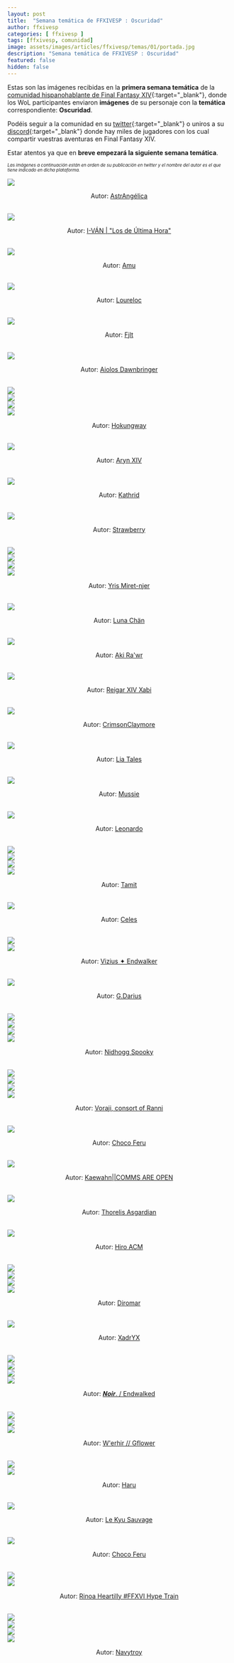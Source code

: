 ```yaml
---
layout: post
title:  "Semana temática de FFXIVESP : Oscuridad"
author: ffxivesp
categories: [ ffxivesp ]
tags: [ffxivesp, comunidad]
image: assets/images/articles/ffxivesp/temas/01/portada.jpg
description: "Semana temática de FFXIVESP : Oscuridad"
featured: false
hidden: false
---
```


Estas son las imágenes recibidas en la **primera semana temática** de la [comunidad hispanohablante de Final Fantasy XIV](https://twitter.com/FFXIVESP_){:target="_blank"}, donde los WoL participantes enviaron **imágenes** de su personaje con la **temática** correspondiente: **Oscuridad**.

Podéis seguir a la comunidad en su [twitter](https://twitter.com/FFXIVESP_){:target="_blank"} o uniros a su [discord](https://discord.com/invite/XcYQ2fR){:target="_blank"} donde hay miles de jugadores con los cual compartir vuestras aventuras en Final Fantasy XIV.

Estar atentos ya que en **breve empezará la siguiente semana temática**.

<sub><sup><i>Las imágenes a continuación están en orden de su publicación en twitter y el nombre del autor es el que tiene indicado en dicha plataforma.</i></sup></sub>

<script src="https://cdnjs.cloudflare.com/ajax/libs/ekko-lightbox/5.3.0/ekko-lightbox.min.js" integrity="sha512-Y2IiVZeaBwXG1wSV7f13plqlmFOx8MdjuHyYFVoYzhyRr3nH/NMDjTBSswijzADdNzMyWNetbLMfOpIPl6Cv9g==" crossorigin="anonymous" referrerpolicy="no-referrer"></script>
<link rel="stylesheet" href="https://cdnjs.cloudflare.com/ajax/libs/ekko-lightbox/5.3.0/ekko-lightbox.css" integrity="sha512-Velp0ebMKjcd9RiCoaHhLXkR1sFoCCWXNp6w4zj1hfMifYB5441C+sKeBl/T/Ka6NjBiRfBBQRaQq65ekYz3UQ==" crossorigin="anonymous" referrerpolicy="no-referrer" />

<div class="container card">
    <div class="row">
        <div class="col-xl">
            <a href="{{ site.baseurl }}/assets/images/articles/ffxivesp/temas/01/sisukakiereruka.jpg" data-toggle="lightbox"><img src="{{ site.baseurl }}/assets/images/articles/ffxivesp/temas/01/sisukakiereruka.jpg"></a>
        </div>
    </div>
    <div class="row">  
        <div class="col-xl">
            <p align="center">Autor: <a href="https://twitter.com/sisukakiereruka" target="_blank">AstrAngélica</a></p>
        </div>
    </div>
</div>    

<br/>

<div class="container card">
    <div class="row">
        <div class="col-xl">
            <a href="{{ site.baseurl }}/assets/images/articles/ffxivesp/temas/01/Kvan0tak.jpg" data-toggle="lightbox"><img src="{{ site.baseurl }}/assets/images/articles/ffxivesp/temas/01/Kvan0tak.jpg"></a>
        </div>
    </div>
    <div class="row">  
        <div class="col-xl">
            <p align="center">Autor: <a href="https://twitter.com/Kvan0tak" target="_blank">I-VÁN | "Los de Última Hora"</a></p>
        </div>
    </div>
</div>    


<br/>

<div class="container card">
    <div class="row">
        <div class="col-xl">
            <a href="{{ site.baseurl }}/assets/images/articles/ffxivesp/temas/01/AmuArt_.jpg" data-toggle="lightbox"><img src="{{ site.baseurl }}/assets/images/articles/ffxivesp/temas/01/AmuArt_.jpg"></a>
        </div>
    </div>
    <div class="row">  
        <div class="col-xl">
            <p align="center">Autor: <a href="https://twitter.com/AmuArt_" target="_blank">Amu</a></p>
        </div>
    </div>
</div>    

<br/>

<div class="container card">
    <div class="row">
        <div class="col-xl">
            <a href="{{ site.baseurl }}/assets/images/articles/ffxivesp/temas/01/Loureloc.jpg" data-toggle="lightbox"><img src="{{ site.baseurl }}/assets/images/articles/ffxivesp/temas/01/Loureloc.jpg"></a>
        </div>
    </div>
    <div class="row">  
        <div class="col-xl">
            <p align="center">Autor: <a href="https://twitter.com/Loureloc" target="_blank">Loureloc</a></p>
        </div>
    </div>
</div>    

<br/>

<div class="container card">
    <div class="row">
        <div class="col-xl">
            <a href="{{ site.baseurl }}/assets/images/articles/ffxivesp/temas/01/FjltGolmore.jpg" data-toggle="lightbox"><img src="{{ site.baseurl }}/assets/images/articles/ffxivesp/temas/01/FjltGolmore.jpg"></a>
        </div>
    </div>
    <div class="row">  
        <div class="col-xl">
            <p align="center">Autor: <a href="https://twitter.com/FjltGolmore" target="_blank">Fjlt</a></p>
        </div>
    </div>
</div>    

<br/>

<div class="container card">
    <div class="row">
        <div class="col-xl">
            <a href="{{ site.baseurl }}/assets/images/articles/ffxivesp/temas/01/SpardaStrife.jpg" data-toggle="lightbox"><img src="{{ site.baseurl }}/assets/images/articles/ffxivesp/temas/01/SpardaStrife.jpg"></a>
        </div>
    </div>
    <div class="row">  
        <div class="col-xl">
            <p align="center">Autor: <a href="https://twitter.com/SpardaStrife" target="_blank">Aiolos Dawnbringer</a></p>
        </div>
    </div>
</div> 

<br/>

<div class="container card">
    <div class="row">
        <div class="col-xl">
            <a href="{{ site.baseurl }}/assets/images/articles/ffxivesp/temas/01/AlejandroBlzque_1.jpg" data-toggle="lightbox"><img src="{{ site.baseurl }}/assets/images/articles/ffxivesp/temas/01/AlejandroBlzque_1.jpg"></a>
        </div>
        <div class="col-xl">
            <a href="{{ site.baseurl }}/assets/images/articles/ffxivesp/temas/01/AlejandroBlzque_2.jpg" data-toggle="lightbox"><img src="{{ site.baseurl }}/assets/images/articles/ffxivesp/temas/01/AlejandroBlzque_2.jpg"></a>
        </div>        
    </div>
    <div class="row">
        <div class="col-xl">
            <a href="{{ site.baseurl }}/assets/images/articles/ffxivesp/temas/01/AlejandroBlzque_3.jpg" data-toggle="lightbox"><img src="{{ site.baseurl }}/assets/images/articles/ffxivesp/temas/01/AlejandroBlzque_3.jpg"></a>
        </div>
        <div class="col-xl">
            <a href="{{ site.baseurl }}/assets/images/articles/ffxivesp/temas/01/AlejandroBlzque_4.jpg" data-toggle="lightbox"><img src="{{ site.baseurl }}/assets/images/articles/ffxivesp/temas/01/AlejandroBlzque_4.jpg"></a>
        </div>        
    </div>    
    <div class="row">  
        <div class="col-xl">
            <p align="center">Autor: <a href="https://twitter.com/AlejandroBlzque" target="_blank">Hokungway</a></p>
        </div>
    </div>
</div> 

<br/>

<div class="container card">
    <div class="row">
        <div class="col-xl">
            <a href="{{ site.baseurl }}/assets/images/articles/ffxivesp/temas/01/Aryn_XIV.jpg" data-toggle="lightbox"><img src="{{ site.baseurl }}/assets/images/articles/ffxivesp/temas/01/Aryn_XIV.jpg"></a>
        </div>
    </div>
    <div class="row">  
        <div class="col-xl">
            <p align="center">Autor: <a href="https://twitter.com/Aryn_XIV" target="_blank">Aryn XIV</a></p>
        </div>
    </div>
</div> 

<br/>

<div class="container card">
    <div class="row">
        <div class="col-xl">
            <a href="{{ site.baseurl }}/assets/images/articles/ffxivesp/temas/01/alimoyama.jpg" data-toggle="lightbox"><img src="{{ site.baseurl }}/assets/images/articles/ffxivesp/temas/01/alimoyama.jpg"></a>
        </div>
    </div>
    <div class="row">  
        <div class="col-xl">
            <p align="center">Autor: <a href="https://twitter.com/alimoyama" target="_blank">Kathrid</a></p>
        </div>
    </div>
</div> 

<br/>

<div class="container card">
    <div class="row">
        <div class="col-xl">
            <a href="{{ site.baseurl }}/assets/images/articles/ffxivesp/temas/01/strawbtw.jpg" data-toggle="lightbox"><img src="{{ site.baseurl }}/assets/images/articles/ffxivesp/temas/01/strawbtw.jpg"></a>
        </div>
    </div>
    <div class="row">  
        <div class="col-xl">
            <p align="center">Autor: <a href="https://twitter.com/strawbtw" target="_blank">Strawberry</a></p>
        </div>
    </div>
</div> 

<br/>

<div class="container card">
    <div class="row">
        <div class="col-xl">
            <a href="{{ site.baseurl }}/assets/images/articles/ffxivesp/temas/01/YrisMiretnjer14_1.jpg" data-toggle="lightbox"><img src="{{ site.baseurl }}/assets/images/articles/ffxivesp/temas/01/YrisMiretnjer14_1.jpg"></a>
        </div>
        <div class="col-xl">
            <a href="{{ site.baseurl }}/assets/images/articles/ffxivesp/temas/01/YrisMiretnjer14_2.jpg" data-toggle="lightbox"><img src="{{ site.baseurl }}/assets/images/articles/ffxivesp/temas/01/YrisMiretnjer14_2.jpg"></a>
        </div>        
    </div>
    <div class="row">
        <div class="col-xl">
            <a href="{{ site.baseurl }}/assets/images/articles/ffxivesp/temas/01/YrisMiretnjer14_3.jpg" data-toggle="lightbox"><img src="{{ site.baseurl }}/assets/images/articles/ffxivesp/temas/01/YrisMiretnjer14_3.jpg"></a>
        </div>
        <div class="col-xl">
            <a href="{{ site.baseurl }}/assets/images/articles/ffxivesp/temas/01/YrisMiretnjer14_4.jpg" data-toggle="lightbox"><img src="{{ site.baseurl }}/assets/images/articles/ffxivesp/temas/01/YrisMiretnjer14_4.jpg"></a>
        </div>        
    </div>    
    <div class="row">  
        <div class="col-xl">
            <p align="center">Autor: <a href="https://twitter.com/YrisMiretnjer14" target="_blank">Yris Miret-njer</a></p>
        </div>
    </div>
</div> 

<br/>

<div class="container card">
    <div class="row">
        <div class="col-xl">
            <a href="{{ site.baseurl }}/assets/images/articles/ffxivesp/temas/01/LunChan7.jpg" data-toggle="lightbox"><img src="{{ site.baseurl }}/assets/images/articles/ffxivesp/temas/01/LunChan7.jpg"></a>
        </div>
    </div>
    <div class="row">  
        <div class="col-xl">
            <p align="center">Autor: <a href="https://twitter.com/LunChan7" target="_blank">Luna Chän</a></p>
        </div>
    </div>
</div> 

<br/>

<div class="container card">
    <div class="row">
        <div class="col-xl">
            <a href="{{ site.baseurl }}/assets/images/articles/ffxivesp/temas/01/AkiraVay.jpg" data-toggle="lightbox"><img src="{{ site.baseurl }}/assets/images/articles/ffxivesp/temas/01/AkiraVay.jpg"></a>
        </div>
    </div>
    <div class="row">  
        <div class="col-xl">
            <p align="center">Autor: <a href="https://twitter.com/AkiraVay" target="_blank">Aki Ra'wr</a></p>
        </div>
    </div>
</div> 

<br/>

<div class="container card">
    <div class="row">
        <div class="col-xl">
            <a href="{{ site.baseurl }}/assets/images/articles/ffxivesp/temas/01/Reigar_XIV.jpg" data-toggle="lightbox"><img src="{{ site.baseurl }}/assets/images/articles/ffxivesp/temas/01/Reigar_XIV.jpg"></a>
        </div>
    </div>
    <div class="row">  
        <div class="col-xl">
            <p align="center">Autor: <a href="https://twitter.com/Reigar_XIV" target="_blank">Reigar XIV Xabi</a></p>
        </div>
    </div>
</div> 

<br/>

<div class="container card">
    <div class="row">
        <div class="col-xl">
            <a href="{{ site.baseurl }}/assets/images/articles/ffxivesp/temas/01/CraimsonClaymor.jpg" data-toggle="lightbox"><img src="{{ site.baseurl }}/assets/images/articles/ffxivesp/temas/01/CraimsonClaymor.jpg"></a>
        </div>
    </div>
    <div class="row">  
        <div class="col-xl">
            <p align="center">Autor: <a href="https://twitter.com/CraimsonClaymor" target="_blank">CrimsonClaymore</a></p>
        </div>
    </div>
</div> 

<br/>

<div class="container card">
    <div class="row">
        <div class="col-xl">
            <a href="{{ site.baseurl }}/assets/images/articles/ffxivesp/temas/01/LiaTales_ffxiv.jpg" data-toggle="lightbox"><img src="{{ site.baseurl }}/assets/images/articles/ffxivesp/temas/01/LiaTales_ffxiv.jpg"></a>
        </div>
    </div>
    <div class="row">  
        <div class="col-xl">
            <p align="center">Autor: <a href="https://twitter.com/LiaTales_ffxiv" target="_blank">Lia Tales</a></p>
        </div>
    </div>
</div> 

<br/>

<div class="container card">
    <div class="row">
        <div class="col-xl">
            <a href="{{ site.baseurl }}/assets/images/articles/ffxivesp/temas/01/musmusxiv.jpg" data-toggle="lightbox"><img src="{{ site.baseurl }}/assets/images/articles/ffxivesp/temas/01/musmusxiv.jpg"></a>
        </div>
    </div>
    <div class="row">  
        <div class="col-xl">
            <p align="center">Autor: <a href="https://twitter.com/musmusxiv" target="_blank">Mussie</a></p>
        </div>
    </div>
</div> 

<br/>

<div class="container card">
    <div class="row">
        <div class="col-xl">
            <a href="{{ site.baseurl }}/assets/images/articles/ffxivesp/temas/01/BerafortS.jpg" data-toggle="lightbox"><img src="{{ site.baseurl }}/assets/images/articles/ffxivesp/temas/01/BerafortS.jpg"></a>
        </div>
    </div>
    <div class="row">  
        <div class="col-xl">
            <p align="center">Autor: <a href="https://twitter.com/BerafortS" target="_blank">Leonardo</a></p>
        </div>
    </div>
</div> 

<br/>

<div class="container card">
    <div class="row">
        <div class="col-xl">
            <a href="{{ site.baseurl }}/assets/images/articles/ffxivesp/temas/01/Tamit_IX_1.jpg" data-toggle="lightbox"><img src="{{ site.baseurl }}/assets/images/articles/ffxivesp/temas/01/Tamit_IX_1.jpg"></a>
        </div>
        <div class="col-xl">
            <a href="{{ site.baseurl }}/assets/images/articles/ffxivesp/temas/01/Tamit_IX_2.jpg" data-toggle="lightbox"><img src="{{ site.baseurl }}/assets/images/articles/ffxivesp/temas/01/Tamit_IX_2.jpg"></a>
        </div>        
    </div>
    <div class="row">
        <div class="col-xl">
            <a href="{{ site.baseurl }}/assets/images/articles/ffxivesp/temas/01/Tamit_IX_3.jpg" data-toggle="lightbox"><img src="{{ site.baseurl }}/assets/images/articles/ffxivesp/temas/01/Tamit_IX_3.jpg"></a>
        </div>
        <div class="col-xl">
            <a href="{{ site.baseurl }}/assets/images/articles/ffxivesp/temas/01/Tamit_IX_4.jpg" data-toggle="lightbox"><img src="{{ site.baseurl }}/assets/images/articles/ffxivesp/temas/01/Tamit_IX_4.jpg"></a>
        </div>        
    </div>    
    <div class="row">  
        <div class="col-xl">
            <p align="center">Autor: <a href="https://twitter.com/Tamit_IX" target="_blank">Tamit</a></p>
        </div>
    </div>
</div> 

<br/>

<div class="container card">
    <div class="row">
        <div class="col-xl">
            <a href="{{ site.baseurl }}/assets/images/articles/ffxivesp/temas/01/Celes_VI.jpg" data-toggle="lightbox"><img src="{{ site.baseurl }}/assets/images/articles/ffxivesp/temas/01/Celes_VI.jpg"></a>
        </div>
    </div>
    <div class="row">  
        <div class="col-xl">
            <p align="center">Autor: <a href="https://twitter.com/Celes_VI" target="_blank">Celes</a></p>
        </div>
    </div>
</div> 

<br/>

<div class="container card">
    <div class="row">
        <div class="col-xl">
            <a href="{{ site.baseurl }}/assets/images/articles/ffxivesp/temas/01/BlackRapsodia_1.jpg" data-toggle="lightbox"><img src="{{ site.baseurl }}/assets/images/articles/ffxivesp/temas/01/BlackRapsodia_1.jpg"></a>
        </div>
        <div class="col-xl">
            <a href="{{ site.baseurl }}/assets/images/articles/ffxivesp/temas/01/BlackRapsodia_2.jpg" data-toggle="lightbox"><img src="{{ site.baseurl }}/assets/images/articles/ffxivesp/temas/01/BlackRapsodia_2.jpg"></a>
        </div>        
    </div>   
    <div class="row">  
        <div class="col-xl">
            <p align="center">Autor: <a href="https://twitter.com/BlackRapsodia" target="_blank">Vizius ✦ Endwalker</a></p>
        </div>
    </div>
</div> 

<br/>

<div class="container card">
    <div class="row">
        <div class="col-xl">
            <a href="{{ site.baseurl }}/assets/images/articles/ffxivesp/temas/01/Faugron.jpg" data-toggle="lightbox"><img src="{{ site.baseurl }}/assets/images/articles/ffxivesp/temas/01/Faugron.jpg"></a>
        </div>
    </div>
    <div class="row">  
        <div class="col-xl">
            <p align="center">Autor: <a href="https://twitter.com/Faugron" target="_blank">G.Darius</a></p>
        </div>
    </div>
</div> 

<br/>

<div class="container card">
    <div class="row">
        <div class="col-xl">
            <a href="{{ site.baseurl }}/assets/images/articles/ffxivesp/temas/01/NidhoggMoshpit_1.jpg" data-toggle="lightbox"><img src="{{ site.baseurl }}/assets/images/articles/ffxivesp/temas/01/NidhoggMoshpit_1.jpg"></a>
        </div>
        <div class="col-xl">
            <a href="{{ site.baseurl }}/assets/images/articles/ffxivesp/temas/01/NidhoggMoshpit_2.jpg" data-toggle="lightbox"><img src="{{ site.baseurl }}/assets/images/articles/ffxivesp/temas/01/NidhoggMoshpit_2.jpg"></a>
        </div>        
    </div>
    <div class="row">
        <div class="col-xl">
            <a href="{{ site.baseurl }}/assets/images/articles/ffxivesp/temas/01/NidhoggMoshpit_3.jpg" data-toggle="lightbox"><img src="{{ site.baseurl }}/assets/images/articles/ffxivesp/temas/01/NidhoggMoshpit_3.jpg"></a>
        </div>
        <div class="col-xl">
            <a href="{{ site.baseurl }}/assets/images/articles/ffxivesp/temas/01/NidhoggMoshpit_4.jpg" data-toggle="lightbox"><img src="{{ site.baseurl }}/assets/images/articles/ffxivesp/temas/01/NidhoggMoshpit_4.jpg"></a>
        </div>        
    </div>    
    <div class="row">  
        <div class="col-xl">
            <p align="center">Autor: <a href="https://twitter.com/NidhoggMoshpit" target="_blank">Nidhogg Spooky</a></p>
        </div>
    </div>
</div> 

<br/>

<div class="container card">
    <div class="row">
        <div class="col-xl">
            <a href="{{ site.baseurl }}/assets/images/articles/ffxivesp/temas/01/Taoscuro_1.jpg" data-toggle="lightbox"><img src="{{ site.baseurl }}/assets/images/articles/ffxivesp/temas/01/Taoscuro_1.jpg"></a>
        </div>
        <div class="col-xl">
            <a href="{{ site.baseurl }}/assets/images/articles/ffxivesp/temas/01/Taoscuro_2.jpg" data-toggle="lightbox"><img src="{{ site.baseurl }}/assets/images/articles/ffxivesp/temas/01/Taoscuro_2.jpg"></a>
        </div>        
    </div>
    <div class="row">
        <div class="col-xl">
            <a href="{{ site.baseurl }}/assets/images/articles/ffxivesp/temas/01/Taoscuro_3.jpg" data-toggle="lightbox"><img src="{{ site.baseurl }}/assets/images/articles/ffxivesp/temas/01/Taoscuro_3.jpg"></a>
        </div>
        <div class="col-xl">
            <a href="{{ site.baseurl }}/assets/images/articles/ffxivesp/temas/01/Taoscuro_4.jpg" data-toggle="lightbox"><img src="{{ site.baseurl }}/assets/images/articles/ffxivesp/temas/01/Taoscuro_4.jpg"></a>
        </div>        
    </div>    
    <div class="row">  
        <div class="col-xl">
            <p align="center">Autor: <a href="https://twitter.com/Taoscuro" target="_blank">Voraji, consort of Ranni</a></p>
        </div>
    </div>
</div> 

<br/>

<div class="container card">
    <div class="row">
        <div class="col-xl">
            <a href="{{ site.baseurl }}/assets/images/articles/ffxivesp/temas/01/ChocoFeru.jpg" data-toggle="lightbox"><img src="{{ site.baseurl }}/assets/images/articles/ffxivesp/temas/01/ChocoFeru.jpg"></a>
        </div>
    </div>
    <div class="row">  
        <div class="col-xl">
            <p align="center">Autor: <a href="https://twitter.com/ChocoFeru" target="_blank">Choco Feru</a></p>
        </div>
    </div>
</div> 

<br/>

<div class="container card">
    <div class="row">
        <div class="col-xl">
            <a href="{{ site.baseurl }}/assets/images/articles/ffxivesp/temas/01/QueenRaikichi94.jpg" data-toggle="lightbox"><img src="{{ site.baseurl }}/assets/images/articles/ffxivesp/temas/01/QueenRaikichi94.jpg"></a>
        </div>
    </div>
    <div class="row">  
        <div class="col-xl">
            <p align="center">Autor: <a href="https://twitter.com/QueenRaikichi94" target="_blank">Kaewahn||COMMS ARE OPEN</a></p>
        </div>
    </div>
</div> 

<br/>

<div class="container card">
    <div class="row">
        <div class="col-xl">
            <a href="{{ site.baseurl }}/assets/images/articles/ffxivesp/temas/01/ThorelisAsgard1.jpg" data-toggle="lightbox"><img src="{{ site.baseurl }}/assets/images/articles/ffxivesp/temas/01/ThorelisAsgard1.jpg"></a>
        </div>
    </div>
    <div class="row">  
        <div class="col-xl">
            <p align="center">Autor: <a href="https://twitter.com/ThorelisAsgard1" target="_blank">Thorelis Asgardian</a></p>
        </div>
    </div>
</div> 

<br/>

<div class="container card">
    <div class="row">
        <div class="col-xl">
            <a href="{{ site.baseurl }}/assets/images/articles/ffxivesp/temas/01/hiroacm.jpg" data-toggle="lightbox"><img src="{{ site.baseurl }}/assets/images/articles/ffxivesp/temas/01/hiroacm.jpg"></a>
        </div>
    </div>
    <div class="row">  
        <div class="col-xl">
            <p align="center">Autor: <a href="https://twitter.com/hiroacm" target="_blank">Hiro ACM</a></p>
        </div>
    </div>
</div> 

<br/>

<div class="container card">
    <div class="row">
        <div class="col-xl">
            <a href="{{ site.baseurl }}/assets/images/articles/ffxivesp/temas/01/Diromar_1.jpg" data-toggle="lightbox"><img src="{{ site.baseurl }}/assets/images/articles/ffxivesp/temas/01/Diromar_1.jpg"></a>
        </div>
        <div class="col-xl">
            <a href="{{ site.baseurl }}/assets/images/articles/ffxivesp/temas/01/Diromar_2.jpg" data-toggle="lightbox"><img src="{{ site.baseurl }}/assets/images/articles/ffxivesp/temas/01/Diromar_2.jpg"></a>
        </div>        
    </div>
    <div class="row">
        <div class="col-xl">
            <a href="{{ site.baseurl }}/assets/images/articles/ffxivesp/temas/01/Diromar_3.jpg" data-toggle="lightbox"><img src="{{ site.baseurl }}/assets/images/articles/ffxivesp/temas/01/Diromar_3.jpg"></a>
        </div>
        <div class="col-xl">
            <a href="{{ site.baseurl }}/assets/images/articles/ffxivesp/temas/01/Diromar_4.jpg" data-toggle="lightbox"><img src="{{ site.baseurl }}/assets/images/articles/ffxivesp/temas/01/Diromar_4.jpg"></a>
        </div>        
    </div>    
    <div class="row">  
        <div class="col-xl">
            <p align="center">Autor: <a href="https://twitter.com/Diromar" target="_blank">Diromar</a></p>
        </div>
    </div>
</div> 

<br/>

<div class="container card">
    <div class="row">
        <div class="col-xl">
            <a href="{{ site.baseurl }}/assets/images/articles/ffxivesp/temas/01/XadrYX_Gamer.jpg" data-toggle="lightbox"><img src="{{ site.baseurl }}/assets/images/articles/ffxivesp/temas/01/XadrYX_Gamer.jpg"></a>
        </div>
    </div>
    <div class="row">  
        <div class="col-xl">
            <p align="center">Autor: <a href="https://twitter.com/XadrYX_Gamer" target="_blank">XadrYX</a></p>
        </div>
    </div>
</div> 

<br/>

<div class="container card">
    <div class="row">
        <div class="col-xl">
            <a href="{{ site.baseurl }}/assets/images/articles/ffxivesp/temas/01/Noirzem_1.jpg" data-toggle="lightbox"><img src="{{ site.baseurl }}/assets/images/articles/ffxivesp/temas/01/Noirzem_1.jpg"></a>
        </div>
        <div class="col-xl">
            <a href="{{ site.baseurl }}/assets/images/articles/ffxivesp/temas/01/Noirzem_2.jpg" data-toggle="lightbox"><img src="{{ site.baseurl }}/assets/images/articles/ffxivesp/temas/01/Noirzem_2.jpg"></a>
        </div>        
    </div>
    <div class="row">
        <div class="col-xl">
            <a href="{{ site.baseurl }}/assets/images/articles/ffxivesp/temas/01/Noirzem_3.jpg" data-toggle="lightbox"><img src="{{ site.baseurl }}/assets/images/articles/ffxivesp/temas/01/Noirzem_3.jpg"></a>
        </div>
        <div class="col-xl">
            <a href="{{ site.baseurl }}/assets/images/articles/ffxivesp/temas/01/Noirzem_4.jpg" data-toggle="lightbox"><img src="{{ site.baseurl }}/assets/images/articles/ffxivesp/temas/01/Noirzem_4.jpg"></a>
        </div>        
    </div>    
    <div class="row">  
        <div class="col-xl">
            <p align="center">Autor: <a href="https://twitter.com/Noirzem" target="_blank">𝑵𝒐𝒊𝒓. / Endwalked</a></p>
        </div>
    </div>
</div> 

<br/>

<div class="container card">
    <div class="row">
        <div class="col-xl">
            <a href="{{ site.baseurl }}/assets/images/articles/ffxivesp/temas/01/w_erhir_1.jpg" data-toggle="lightbox"><img src="{{ site.baseurl }}/assets/images/articles/ffxivesp/temas/01/w_erhir_1.jpg"></a>
        </div>
        <div class="col-xl">
            <a href="{{ site.baseurl }}/assets/images/articles/ffxivesp/temas/01/w_erhir_2.jpg" data-toggle="lightbox"><img src="{{ site.baseurl }}/assets/images/articles/ffxivesp/temas/01/w_erhir_2.jpg"></a>
        </div>        
    </div>
    <div class="row">
        <div class="col-xl">
            <a href="{{ site.baseurl }}/assets/images/articles/ffxivesp/temas/01/w_erhir_3.jpg" data-toggle="lightbox"><img src="{{ site.baseurl }}/assets/images/articles/ffxivesp/temas/01/w_erhir_3.jpg"></a>
        </div>
    </div>    
    <div class="row">  
        <div class="col-xl">
            <p align="center">Autor: <a href="https://twitter.com/w_erhir" target="_blank">W'erhir // Gflower</a></p>
        </div>
    </div>
</div> 

<br/>

<div class="container card">
    <div class="row">
        <div class="col-xl">
            <a href="{{ site.baseurl }}/assets/images/articles/ffxivesp/temas/01/Rebecca_Trece_1.jpg" data-toggle="lightbox"><img src="{{ site.baseurl }}/assets/images/articles/ffxivesp/temas/01/Rebecca_Trece_1.jpg"></a>
        </div>
        <div class="col-xl">
            <a href="{{ site.baseurl }}/assets/images/articles/ffxivesp/temas/01/Rebecca_Trece_2.jpg" data-toggle="lightbox"><img src="{{ site.baseurl }}/assets/images/articles/ffxivesp/temas/01/Rebecca_Trece_2.jpg"></a>
        </div>        
    </div>
    <div class="row">  
        <div class="col-xl">
            <p align="center">Autor: <a href="https://twitter.com/Rebecca_Trece" target="_blank">Haru</a></p>
        </div>
    </div>
</div> 

<br/>

<div class="container card">
    <div class="row">
        <div class="col-xl">
            <a href="{{ site.baseurl }}/assets/images/articles/ffxivesp/temas/01/WrittenByKyu.jpg" data-toggle="lightbox"><img src="{{ site.baseurl }}/assets/images/articles/ffxivesp/temas/01/WrittenByKyu.jpg"></a>
        </div>
    </div>
    <div class="row">  
        <div class="col-xl">
            <p align="center">Autor: <a href="https://twitter.com/WrittenByKyu" target="_blank">Le Kyu Sauvage</a></p>
        </div>
    </div>
</div> 

<br/>

<div class="container card">
    <div class="row">
        <div class="col-xl">
            <a href="{{ site.baseurl }}/assets/images/articles/ffxivesp/temas/01/ChocoFeru2.jpg" data-toggle="lightbox"><img src="{{ site.baseurl }}/assets/images/articles/ffxivesp/temas/01/ChocoFeru2.jpg"></a>
        </div>
    </div>
    <div class="row">  
        <div class="col-xl">
            <p align="center">Autor: <a href="https://twitter.com/ChocoFeru" target="_blank">Choco Feru</a></p>
        </div>
    </div>
</div> 

<br/>

<div class="container card">
    <div class="row">
        <div class="col-xl">
            <a href="{{ site.baseurl }}/assets/images/articles/ffxivesp/temas/01/RinoaHeartilly_1.jpg" data-toggle="lightbox"><img src="{{ site.baseurl }}/assets/images/articles/ffxivesp/temas/01/RinoaHeartilly_1.jpg"></a>
        </div>
        <div class="col-xl">
            <a href="{{ site.baseurl }}/assets/images/articles/ffxivesp/temas/01/RinoaHeartilly_2.jpg" data-toggle="lightbox"><img src="{{ site.baseurl }}/assets/images/articles/ffxivesp/temas/01/RinoaHeartilly_2.jpg"></a>
        </div>        
    </div>
    <div class="row">  
        <div class="col-xl">
            <p align="center">Autor: <a href="https://twitter.com/_RinoaHeartilly" target="_blank">Rinoa Heartilly #FFXVI Hype Train</a></p>
        </div>
    </div>
</div> 


<br/>

<div class="container card">
    <div class="row">
        <div class="col-xl">
            <a href="{{ site.baseurl }}/assets/images/articles/ffxivesp/temas/01/XIII_Songbird_1.jpg" data-toggle="lightbox"><img src="{{ site.baseurl }}/assets/images/articles/ffxivesp/temas/01/XIII_Songbird_1.jpg"></a>
        </div>
        <div class="col-xl">
            <a href="{{ site.baseurl }}/assets/images/articles/ffxivesp/temas/01/XIII_Songbird_2.jpg" data-toggle="lightbox"><img src="{{ site.baseurl }}/assets/images/articles/ffxivesp/temas/01/XIII_Songbird_2.jpg"></a>
        </div>        
    </div>
    <div class="row">
        <div class="col-xl">
            <a href="{{ site.baseurl }}/assets/images/articles/ffxivesp/temas/01/XIII_Songbird_3.jpg" data-toggle="lightbox"><img src="{{ site.baseurl }}/assets/images/articles/ffxivesp/temas/01/XIII_Songbird_3.jpg"></a>
        </div>
        <div class="col-xl">
            <a href="{{ site.baseurl }}/assets/images/articles/ffxivesp/temas/01/XIII_Songbird_4.jpg" data-toggle="lightbox"><img src="{{ site.baseurl }}/assets/images/articles/ffxivesp/temas/01/XIII_Songbird_4.jpg"></a>
        </div>        
    </div>    
    <div class="row">  
        <div class="col-xl">
            <p align="center">Autor: <a href="https://twitter.com/XIII_Songbird" target="_blank">Navytroy</a></p>
        </div>
    </div>
</div>  

<script>
    $(document).on('click', '[data-toggle="lightbox"]', function(event) {
                event.preventDefault();
                $(this).ekkoLightbox();
            });
</script>